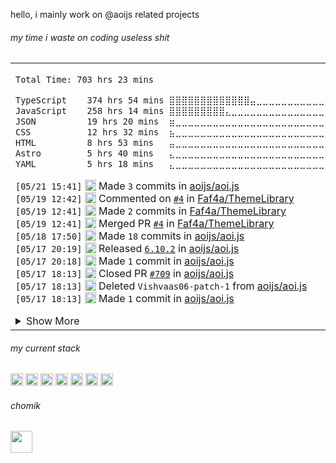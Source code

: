

hello, i mainly work on @aoijs related projects

<h6> my time i waste on coding useless shit </h6> 
<table><tr><td>
<!--START_SECTION:waka-->

```txt
Total Time: 703 hrs 23 mins

TypeScript    374 hrs 54 mins ⣿⣿⣿⣿⣿⣿⣿⣿⣿⣿⣿⣿⣿⣤⣀⣀⣀⣀⣀⣀⣀⣀⣀⣀⣀   53.22 %
JavaScript    258 hrs 14 mins ⣿⣿⣿⣿⣿⣿⣿⣿⣿⣄⣀⣀⣀⣀⣀⣀⣀⣀⣀⣀⣀⣀⣀⣀⣀   36.66 %
JSON          19 hrs 20 mins  ⣶⣀⣀⣀⣀⣀⣀⣀⣀⣀⣀⣀⣀⣀⣀⣀⣀⣀⣀⣀⣀⣀⣀⣀⣀   02.75 %
CSS           12 hrs 32 mins  ⣦⣀⣀⣀⣀⣀⣀⣀⣀⣀⣀⣀⣀⣀⣀⣀⣀⣀⣀⣀⣀⣀⣀⣀⣀   01.78 %
HTML          8 hrs 53 mins   ⣤⣀⣀⣀⣀⣀⣀⣀⣀⣀⣀⣀⣀⣀⣀⣀⣀⣀⣀⣀⣀⣀⣀⣀⣀   01.26 %
Astro         5 hrs 40 mins   ⣄⣀⣀⣀⣀⣀⣀⣀⣀⣀⣀⣀⣀⣀⣀⣀⣀⣀⣀⣀⣀⣀⣀⣀⣀   00.81 %
YAML          5 hrs 18 mins   ⣄⣀⣀⣀⣀⣀⣀⣀⣀⣀⣀⣀⣀⣀⣀⣀⣀⣀⣀⣀⣀⣀⣀⣀⣀   00.75 %
```

<!--END_SECTION:waka-->

<!--START_SECTION:activity-->
`[05/21 15:41]` <img alt="📝" src="https://github.com/cheesits456/github-activity-readme/raw/master/icons/commit.png" align="top" height="18"> Made `3` commits in [aoijs/aoi.js](https://github.com/aoijs/aoi.js)  
`[05/19 12:42]` <img alt="🗣" src="https://github.com/cheesits456/github-activity-readme/raw/master/icons/comment.png" align="top" height="18"> Commented on [`#4`](https://github.com//Faf4a/ThemeLibrary/issues/4 'Fix Applying Themes') in [Faf4a/ThemeLibrary](https://github.com/Faf4a/ThemeLibrary)  
`[05/19 12:41]` <img alt="📝" src="https://github.com/cheesits456/github-activity-readme/raw/master/icons/commit.png" align="top" height="18"> Made `2` commits in [Faf4a/ThemeLibrary](https://github.com/Faf4a/ThemeLibrary)  
`[05/19 12:41]` <img alt="🎉" src="https://github.com/cheesits456/github-activity-readme/raw/master/icons/merge.png" align="top" height="18"> Merged PR [`#4`](https://github.com//Faf4a/ThemeLibrary/pull/4 'Fix Applying Themes') in [Faf4a/ThemeLibrary](https://github.com/Faf4a/ThemeLibrary)  
`[05/18 17:50]` <img alt="📝" src="https://github.com/cheesits456/github-activity-readme/raw/master/icons/commit.png" align="top" height="18"> Made `18` commits in [aoijs/aoi.js](https://github.com/aoijs/aoi.js)  
`[05/17 20:19]` <img alt="🏷" src="https://github.com/cheesits456/github-activity-readme/raw/master/icons/release.png" align="top" height="18"> Released [`6.10.2`](https://github.com/aoijs/aoi.js/releases/tag/6.10.2) in [aoijs/aoi.js](https://github.com/aoijs/aoi.js)  
`[05/17 20:18]` <img alt="📝" src="https://github.com/cheesits456/github-activity-readme/raw/master/icons/commit.png" align="top" height="18"> Made `1` commit in [aoijs/aoi.js](https://github.com/aoijs/aoi.js)  
`[05/17 18:13]` <img alt="❌" src="https://github.com/cheesits456/github-activity-readme/raw/master/icons/pr-close.png" align="top" height="18"> Closed PR [`#709`](https://github.com//aoijs/aoi.js/pull/709 'Update interactionEdit.js') in [aoijs/aoi.js](https://github.com/aoijs/aoi.js)  
`[05/17 18:13]` <img alt="❌" src="https://github.com/cheesits456/github-activity-readme/raw/master/icons/delete.png" align="top" height="18"> Deleted `Vishvaas06-patch-1` from [aoijs/aoi.js](https://github.com/aoijs/aoi.js)  
`[05/17 18:13]` <img alt="📝" src="https://github.com/cheesits456/github-activity-readme/raw/master/icons/commit.png" align="top" height="18"> Made `1` commit in [aoijs/aoi.js](https://github.com/aoijs/aoi.js)  

<details><summary>Show More</summary>

`[05/17 18:13]` <img alt="🎉" src="https://github.com/cheesits456/github-activity-readme/raw/master/icons/merge.png" align="top" height="18"> Merged PR [`#717`](https://github.com//aoijs/aoi.js/pull/717 'Stringifies result to be returned') in [aoijs/aoi.js](https://github.com/aoijs/aoi.js)  
`[05/17 18:13]` <img alt="🔍" src="https://github.com/cheesits456/github-activity-readme/raw/master/icons/review.png" align="top" height="18"> Reviewed [`#717`](https://github.com//aoijs/aoi.js/pull/717 'Stringifies result to be returned') in [aoijs/aoi.js](https://github.com/aoijs/aoi.js)  
`[05/17 18:04]` <img alt="📝" src="https://github.com/cheesits456/github-activity-readme/raw/master/icons/commit.png" align="top" height="18"> Made `1` commit in [aoijs/website](https://github.com/aoijs/website)  
`[05/17 18:04]` <img alt="🎉" src="https://github.com/cheesits456/github-activity-readme/raw/master/icons/merge.png" align="top" height="18"> Merged PR [`#236`](https://github.com//aoijs/website/pull/236 '6.10 Update Changes') in [aoijs/website](https://github.com/aoijs/website)  
`[05/17 18:03]` <img alt="🔍" src="https://github.com/cheesits456/github-activity-readme/raw/master/icons/review.png" align="top" height="18"> Reviewed [`#236`](https://github.com//aoijs/website/pull/236 '6.10 Update Changes') in [aoijs/website](https://github.com/aoijs/website)  
`[05/17 13:15]` <img alt="📝" src="https://github.com/cheesits456/github-activity-readme/raw/master/icons/commit.png" align="top" height="18"> Made `1` commit in [aoijs/website](https://github.com/aoijs/website)  
`[05/17 07:15]` <img alt="📝" src="https://github.com/cheesits456/github-activity-readme/raw/master/icons/commit.png" align="top" height="18"> Made `1` commit in [aoijs/aoi.music](https://github.com/aoijs/aoi.music)  
`[05/17 07:15]` <img alt="🎉" src="https://github.com/cheesits456/github-activity-readme/raw/master/icons/merge.png" align="top" height="18"> Merged PR [`#31`](https://github.com//aoijs/aoi.music/pull/31 'Bump youtubei.js version') in [aoijs/aoi.music](https://github.com/aoijs/aoi.music)  
`[05/17 07:15]` <img alt="📝" src="https://github.com/cheesits456/github-activity-readme/raw/master/icons/commit.png" align="top" height="18"> Made `1` commit in [aoijs/aoi.music](https://github.com/aoijs/aoi.music)  
`[05/17 07:15]` <img alt="🎉" src="https://github.com/cheesits456/github-activity-readme/raw/master/icons/merge.png" align="top" height="18"> Merged PR [`#30`](https://github.com//aoijs/aoi.music/pull/30 'fix: cookie typo') in [aoijs/aoi.music](https://github.com/aoijs/aoi.music)  
`[05/16 19:01]` <img alt="📝" src="https://github.com/cheesits456/github-activity-readme/raw/master/icons/commit.png" align="top" height="18"> Made `1` commit in [Faf4a/discord-themes.com](https://github.com/Faf4a/discord-themes.com)  
`[05/16 18:39]` <img alt="🏷" src="https://github.com/cheesits456/github-activity-readme/raw/master/icons/release.png" align="top" height="18"> Released [`v6.10.1`](https://github.com/aoijs/aoi.js/releases/tag/v6.10.1) in [aoijs/aoi.js](https://github.com/aoijs/aoi.js)  
`[05/16 18:37]` <img alt="📝" src="https://github.com/cheesits456/github-activity-readme/raw/master/icons/commit.png" align="top" height="18"> Made `5` commits in [aoijs/aoi.js](https://github.com/aoijs/aoi.js)  
`[05/16 17:28]` <img alt="🏷" src="https://github.com/cheesits456/github-activity-readme/raw/master/icons/release.png" align="top" height="18"> Released [`v6.10.0`](https://github.com/aoijs/aoi.js/releases/tag/v6.10.0) in [aoijs/aoi.js](https://github.com/aoijs/aoi.js)  
`[05/16 17:16]` <img alt="📂" src="https://github.com/cheesits456/github-activity-readme/raw/master/icons/create-branch.png" align="top" height="18"> Created branch [`update`](https://github.com/aoijs/aoi.js/tree/update) in [aoijs/aoi.js](https://github.com/aoijs/aoi.js)  
`[05/16 17:05]` <img alt="📝" src="https://github.com/cheesits456/github-activity-readme/raw/master/icons/commit.png" align="top" height="18"> Made `1` commit in [aoijs/aoi.js](https://github.com/aoijs/aoi.js)  
`[05/16 17:05]` <img alt="🎉" src="https://github.com/cheesits456/github-activity-readme/raw/master/icons/merge.png" align="top" height="18"> Merged PR [`#708`](https://github.com//aoijs/aoi.js/pull/708 'fix: timeout can\'t be stopped') in [aoijs/aoi.js](https://github.com/aoijs/aoi.js)  
`[05/16 17:04]` <img alt="🔍" src="https://github.com/cheesits456/github-activity-readme/raw/master/icons/review.png" align="top" height="18"> Reviewed [`#708`](https://github.com//aoijs/aoi.js/pull/708 'fix: timeout can\'t be stopped') in [aoijs/aoi.js](https://github.com/aoijs/aoi.js)  
`[05/16 17:04]` <img alt="📝" src="https://github.com/cheesits456/github-activity-readme/raw/master/icons/commit.png" align="top" height="18"> Made `1` commit in [aoijs/aoi.js](https://github.com/aoijs/aoi.js)  
`[05/16 17:04]` <img alt="🎉" src="https://github.com/cheesits456/github-activity-readme/raw/master/icons/merge.png" align="top" height="18"> Merged PR [`#711`](https://github.com//aoijs/aoi.js/pull/711 'components v2 implementation for the parser') in [aoijs/aoi.js](https://github.com/aoijs/aoi.js)  
`[05/16 17:04]` <img alt="🔍" src="https://github.com/cheesits456/github-activity-readme/raw/master/icons/review.png" align="top" height="18"> Reviewed [`#711`](https://github.com//aoijs/aoi.js/pull/711 'components v2 implementation for the parser') in [aoijs/aoi.js](https://github.com/aoijs/aoi.js)  
`[05/16 16:30]` <img alt="✅" src="https://github.com/cheesits456/github-activity-readme/raw/master/icons/pr-open.png" align="top" height="18"> Opened PR [`#714`](https://github.com//aoijs/aoi.js/pull/714 'revert httpRequest changes') in [aoijs/aoi.js](https://github.com/aoijs/aoi.js)  
`[05/16 16:30]` <img alt="📂" src="https://github.com/cheesits456/github-activity-readme/raw/master/icons/create-branch.png" align="top" height="18"> Created branch [`revert-http`](https://github.com/aoijs/aoi.js/tree/revert-http) in [aoijs/aoi.js](https://github.com/aoijs/aoi.js)  
`[05/16 14:09]` <img alt="📝" src="https://github.com/cheesits456/github-activity-readme/raw/master/icons/commit.png" align="top" height="18"> Made `1` commit in [aoijs/aoi.js](https://github.com/aoijs/aoi.js)  
`[05/16 14:09]` <img alt="🎉" src="https://github.com/cheesits456/github-activity-readme/raw/master/icons/merge.png" align="top" height="18"> Merged PR [`#713`](https://github.com//aoijs/aoi.js/pull/713 'Fixed $create thread') in [aoijs/aoi.js](https://github.com/aoijs/aoi.js)  
`[05/16 14:09]` <img alt="🔍" src="https://github.com/cheesits456/github-activity-readme/raw/master/icons/review.png" align="top" height="18"> Reviewed [`#713`](https://github.com//aoijs/aoi.js/pull/713 'Fixed $create thread') in [aoijs/aoi.js](https://github.com/aoijs/aoi.js)  
`[05/16 14:00]` <img alt="🔍" src="https://github.com/cheesits456/github-activity-readme/raw/master/icons/review.png" align="top" height="18"> Reviewed [`#713`](https://github.com//aoijs/aoi.js/pull/713 'Fixed $create thread') in [aoijs/aoi.js](https://github.com/aoijs/aoi.js)  
`[05/14 03:40]` <img alt="🗣" src="https://github.com/cheesits456/github-activity-readme/raw/master/icons/comment.png" align="top" height="18"> Commented on [`#708`](https://github.com//aoijs/aoi.js/issues/708 'fix: timeout can\'t be stopped') in [aoijs/aoi.js](https://github.com/aoijs/aoi.js)  
`[05/11 09:42]` <img alt="🗣" src="https://github.com/cheesits456/github-activity-readme/raw/master/icons/comment.png" align="top" height="18"> Commented on [`#708`](https://github.com//aoijs/aoi.js/issues/708 'fix: timeout can\'t be stopped') in [aoijs/aoi.js](https://github.com/aoijs/aoi.js)  
`[05/11 09:37]` <img alt="🗣" src="https://github.com/cheesits456/github-activity-readme/raw/master/icons/comment.png" align="top" height="18"> Commented on [`#1806`](https://github.com//Vendicated/Vencord/issues/1806 'feat(plugin): ToastNotifications') in [Vendicated/Vencord](https://github.com/Vendicated/Vencord)  
`[05/10 18:20]` <img alt="❌" src="https://github.com/cheesits456/github-activity-readme/raw/master/icons/pr-close.png" align="top" height="18"> Closed PR [`#712`](https://github.com//aoijs/aoi.js/pull/712 'Update addButton.js') in [aoijs/aoi.js](https://github.com/aoijs/aoi.js)  
`[05/10 18:20]` <img alt="🗣" src="https://github.com/cheesits456/github-activity-readme/raw/master/icons/comment.png" align="top" height="18"> Commented on [`#712`](https://github.com//aoijs/aoi.js/issues/712 'Update addButton.js') in [aoijs/aoi.js](https://github.com/aoijs/aoi.js)  
`[05/10 11:40]` <img alt="📝" src="https://github.com/cheesits456/github-activity-readme/raw/master/icons/commit.png" align="top" height="18"> Made `1` commit in [aoijs/aoi.js](https://github.com/aoijs/aoi.js)  
`[05/10 11:40]` <img alt="🎉" src="https://github.com/cheesits456/github-activity-readme/raw/master/icons/merge.png" align="top" height="18"> Merged PR [`#702`](https://github.com//aoijs/aoi.js/pull/702 'feat: add optional encoding to $attachment') in [aoijs/aoi.js](https://github.com/aoijs/aoi.js)  
`[05/10 11:40]` <img alt="🔍" src="https://github.com/cheesits456/github-activity-readme/raw/master/icons/review.png" align="top" height="18"> Reviewed [`#702`](https://github.com//aoijs/aoi.js/pull/702 'feat: add optional encoding to $attachment') in [aoijs/aoi.js](https://github.com/aoijs/aoi.js)  
`[05/09 18:42]` <img alt="🗣" src="https://github.com/cheesits456/github-activity-readme/raw/master/icons/comment.png" align="top" height="18"> Commented on [`#708`](https://github.com//aoijs/aoi.js/issues/708 'fix: timeout can\'t be stopped') in [aoijs/aoi.js](https://github.com/aoijs/aoi.js)  
`[05/09 18:40]` <img alt="🗣" src="https://github.com/cheesits456/github-activity-readme/raw/master/icons/comment.png" align="top" height="18"> Commented on [`#708`](https://github.com//aoijs/aoi.js/issues/708 'fix: timeout can\'t be stopped') in [aoijs/aoi.js](https://github.com/aoijs/aoi.js)  
`[05/09 18:39]` <img alt="🗣" src="https://github.com/cheesits456/github-activity-readme/raw/master/icons/comment.png" align="top" height="18"> Commented on [`#711`](https://github.com//aoijs/aoi.js/issues/711 'components v2 implementation for the parser') in [aoijs/aoi.js](https://github.com/aoijs/aoi.js)  
`[05/09 18:39]` <img alt="🗣" src="https://github.com/cheesits456/github-activity-readme/raw/master/icons/comment.png" align="top" height="18"> Commented on [`#711`](https://github.com//aoijs/aoi.js/issues/711 'components v2 implementation for the parser') in [aoijs/aoi.js](https://github.com/aoijs/aoi.js)  
`[05/09 12:52]` <img alt="🔍" src="https://github.com/cheesits456/github-activity-readme/raw/master/icons/review.png" align="top" height="18"> Reviewed [`#711`](https://github.com//aoijs/aoi.js/pull/711 'components v2 implementation for the parser') in [aoijs/aoi.js](https://github.com/aoijs/aoi.js)  
`[05/09 12:51]` <img alt="🗣" src="https://github.com/cheesits456/github-activity-readme/raw/master/icons/comment.png" align="top" height="18"> Commented on [`#711`](https://github.com//aoijs/aoi.js/issues/711 'components v2 implementation for the parser') in [aoijs/aoi.js](https://github.com/aoijs/aoi.js)  
`[05/08 19:43]` <img alt="🔍" src="https://github.com/cheesits456/github-activity-readme/raw/master/icons/review.png" align="top" height="18"> Reviewed [`#702`](https://github.com//aoijs/aoi.js/pull/702 'feat: add optional encoding to $attachment') in [aoijs/aoi.js](https://github.com/aoijs/aoi.js)  
`[05/08 19:42]` <img alt="🔍" src="https://github.com/cheesits456/github-activity-readme/raw/master/icons/review.png" align="top" height="18"> Reviewed [`#708`](https://github.com//aoijs/aoi.js/pull/708 'fix: timeout can\'t be stopped') in [aoijs/aoi.js](https://github.com/aoijs/aoi.js)  
`[05/08 19:36]` <img alt="🔍" src="https://github.com/cheesits456/github-activity-readme/raw/master/icons/review.png" align="top" height="18"> Reviewed [`#709`](https://github.com//aoijs/aoi.js/pull/709 'Update interactionEdit.js') in [aoijs/aoi.js](https://github.com/aoijs/aoi.js)  
`[05/08 19:36]` <img alt="🔍" src="https://github.com/cheesits456/github-activity-readme/raw/master/icons/review.png" align="top" height="18"> Reviewed [`#709`](https://github.com//aoijs/aoi.js/pull/709 'Update interactionEdit.js') in [aoijs/aoi.js](https://github.com/aoijs/aoi.js)  
`[05/08 19:32]` <img alt="📝" src="https://github.com/cheesits456/github-activity-readme/raw/master/icons/commit.png" align="top" height="18"> Made `1` commit in [aoijs/aoi.js](https://github.com/aoijs/aoi.js)  
`[05/08 19:32]` <img alt="🎉" src="https://github.com/cheesits456/github-activity-readme/raw/master/icons/merge.png" align="top" height="18"> Merged PR [`#706`](https://github.com//aoijs/aoi.js/pull/706 'fix: empty $isCommandInteraction') in [aoijs/aoi.js](https://github.com/aoijs/aoi.js)  
`[05/08 19:32]` <img alt="🔍" src="https://github.com/cheesits456/github-activity-readme/raw/master/icons/review.png" align="top" height="18"> Reviewed [`#706`](https://github.com//aoijs/aoi.js/pull/706 'fix: empty $isCommandInteraction') in [aoijs/aoi.js](https://github.com/aoijs/aoi.js)  
`[05/08 19:31]` <img alt="🗣" src="https://github.com/cheesits456/github-activity-readme/raw/master/icons/comment.png" align="top" height="18"> Commented on [`#702`](https://github.com//aoijs/aoi.js/issues/702 'feat: add optional encoding to $attachment') in [aoijs/aoi.js](https://github.com/aoijs/aoi.js)  
`[05/08 19:26]` <img alt="📝" src="https://github.com/cheesits456/github-activity-readme/raw/master/icons/commit.png" align="top" height="18"> Made `2` commits in [Faf4a/ThemeLibrary](https://github.com/Faf4a/ThemeLibrary)  
`[05/08 19:26]` <img alt="🎉" src="https://github.com/cheesits456/github-activity-readme/raw/master/icons/merge.png" align="top" height="18"> Merged PR [`#3`](https://github.com//Faf4a/ThemeLibrary/pull/3 'Fix ThemeTab') in [Faf4a/ThemeLibrary](https://github.com/Faf4a/ThemeLibrary)  
`[05/08 19:26]` <img alt="🗣" src="https://github.com/cheesits456/github-activity-readme/raw/master/icons/comment.png" align="top" height="18"> Commented on [`#3`](https://github.com//Faf4a/ThemeLibrary/issues/3 'Fix ThemeTab') in [Faf4a/ThemeLibrary](https://github.com/Faf4a/ThemeLibrary)  
`[04/22 13:40]` <img alt="📝" src="https://github.com/cheesits456/github-activity-readme/raw/master/icons/commit.png" align="top" height="18"> Made `1` commit in [Faf4a/themesApi](https://github.com/Faf4a/themesApi)  
`[04/22 13:37]` <img alt="📝" src="https://github.com/cheesits456/github-activity-readme/raw/master/icons/commit.png" align="top" height="18"> Made `1` commit in [Faf4a/discord-themes.com](https://github.com/Faf4a/discord-themes.com)  
`[04/22 13:31]` <img alt="❌" src="https://github.com/cheesits456/github-activity-readme/raw/master/icons/delete.png" align="top" height="18"> Deleted `new-branch` from [Faf4a/discord-themes.com](https://github.com/Faf4a/discord-themes.com)  
`[04/22 13:30]` <img alt="📝" src="https://github.com/cheesits456/github-activity-readme/raw/master/icons/commit.png" align="top" height="18"> Made `1` commit in [Faf4a/discord-themes.com](https://github.com/Faf4a/discord-themes.com)  
`[04/22 13:27]` <img alt="📂" src="https://github.com/cheesits456/github-activity-readme/raw/master/icons/create-branch.png" align="top" height="18"> Created branch [`new-branch`](https://github.com/Faf4a/discord-themes.com/tree/new-branch) in [Faf4a/discord-themes.com](https://github.com/Faf4a/discord-themes.com)  
`[04/22 12:51]` <img alt="❌" src="https://github.com/cheesits456/github-activity-readme/raw/master/icons/delete.png" align="top" height="18"> Deleted `new-branch` from [Faf4a/discord-themes.com](https://github.com/Faf4a/discord-themes.com)  
`[04/22 12:51]` <img alt="📂" src="https://github.com/cheesits456/github-activity-readme/raw/master/icons/create-branch.png" align="top" height="18"> Created branch [`master`](https://github.com/Faf4a/discord-themes.com/tree/master) in [Faf4a/discord-themes.com](https://github.com/Faf4a/discord-themes.com)  
`[04/22 12:51]` <img alt="❌" src="https://github.com/cheesits456/github-activity-readme/raw/master/icons/delete.png" align="top" height="18"> Deleted `master` from [Faf4a/discord-themes.com](https://github.com/Faf4a/discord-themes.com)  
`[04/22 12:49]` <img alt="📂" src="https://github.com/cheesits456/github-activity-readme/raw/master/icons/create-branch.png" align="top" height="18"> Created branch [`new-branch`](https://github.com/Faf4a/discord-themes.com/tree/new-branch) in [Faf4a/discord-themes.com](https://github.com/Faf4a/discord-themes.com)  
`[04/22 12:42]` <img alt="📝" src="https://github.com/cheesits456/github-activity-readme/raw/master/icons/commit.png" align="top" height="18"> Made `3` commits in [Faf4a/discord-themes.com](https://github.com/Faf4a/discord-themes.com)  

</details>
<!--END_SECTION:activity-->

</td></tr></table>

<h6> my current stack </h6> 

<code><img height="20" alt="nodejs" src="https://skillicons.dev/icons?i=nodejs"></code>
<code><img height="20" alt="javascript" src="https://skillicons.dev/icons?i=javascript"></code>
<code><img height="20" alt="typescript" src="https://skillicons.dev/icons?i=typescript"></code>
<code><img height="20" alt="react" src="https://skillicons.dev/icons?i=react"></code>
<code><img height="20" alt="tailwind" src="https://skillicons.dev/icons?i=tailwind"></code>
<code><img height="20" alt="html" src="https://skillicons.dev/icons?i=html"></code>
<code><img height="20" alt="astro" src="https://skillicons.dev/icons?i=astro"></code>

<h6> chomik </h6>
<img height="35" src="https://github.com/user-attachments/assets/3872de58-b698-42aa-93b9-bde9ba5a16a6" />
